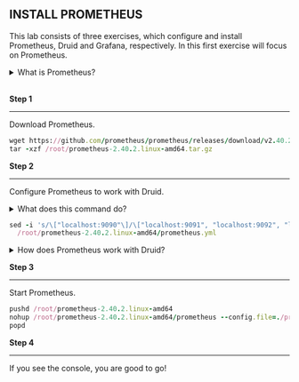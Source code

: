 ## INSTALL PROMETHEUS

This lab consists of three exercises, which configure and install Prometheus, Druid and Grafana, respectively. In this first exercise will focus on Prometheus.

<details>

<summary>What is Prometheus?</summary>

Prometheus is a time series database that we will use to capture the Druid metrics. Read about Prometheus [here](https://prometheus.io/). Prometheus and Grafana are a common toolset that many systems use for monitoring.

If you are wondering if we could use Druid to capture metrics, the answer is yes! However, many people are more familiar with using Prometheus, so because of this familiarity, we'll use Prometheus in this lab.

Also, the point of capturing metrics in Prometheus is _NOT_ so we can query Prometheus directly, but as a metrics-store for Grafana.

</details>

<br/>

**Step 1**

<hr/>

Download Prometheus.

```ruby
wget https://github.com/prometheus/prometheus/releases/download/v2.40.2/prometheus-2.40.2.linux-amd64.tar.gz
tar -xzf /root/prometheus-2.40.2.linux-amd64.tar.gz
```

**Step 2**

<hr/>

Configure Prometheus to work with Druid.

<details>

<summary>What does this command do?</summary>

This `sed` command changes the Prometheus configuration file to cause Prometheus to poll ports 9091-9095 instead of port 9090 (the default). We will later configure each of the Druid processes to emit metrics using these ports - one per Druid process.

</details>

```ruby
sed -i 's/\["localhost:9090"\]/\["localhost:9091", "localhost:9092", "localhost:9093", "localhost:9094", "localhost:9095"\]/g' \
  /root/prometheus-2.40.2.linux-amd64/prometheus.yml
```

<details>

<summary>How does Prometheus work with Druid?</summary>

Prometheus polls target services for metrics, and then stores those metrics. We will configure each of the Druid processes with a Prometheus emitter which will provide an endpoint target for Prometheus. Since we are running a single node Druid cluster, each of these target endpoints must use a separate port. The `sed` command above changes the Prometheus configuration file so that Prometheus will use all the endpoints in the list.
Step 3

</details>

**Step 3**

<hr/>

Start Prometheus.

```ruby
pushd /root/prometheus-2.40.2.linux-amd64
nohup /root/prometheus-2.40.2.linux-amd64/prometheus --config.file=./prometheus.yml > /root/prometheus.log 2> /root/prometheus.err & disown
popd
```

**Step 4**

<hr/>

If you see the console, you are good to go!
